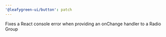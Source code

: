 ```yaml
---
'@leafygreen-ui/button': patch
---
```


Fixes a React console error when providing an onChange handler to a Radio Group
